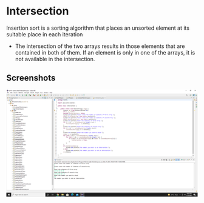 
# Intersection
 
 Insertion sort is a sorting algorithm that places an unsorted element at its suitable place in each iteration
 
* The intersection of the two arrays results in those elements that are contained in both of them. If an element is only in one of the arrays, it is not available in the intersection.
 
 



## Screenshots

![Output Screenshot](https://github.com/Karishma290395/Intersection/blob/main/Intersection.png)

